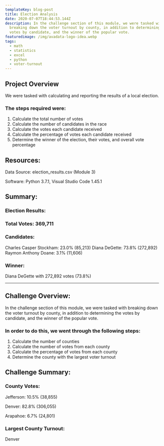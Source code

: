 ```yaml
---
templateKey: blog-post
title: Election Analysis
date: 2020-07-07T18:44:53.144Z
description: In the challenge section of this module, we were tasked with
  breaking down the voter turnout by county, in addition to determining the
  votes by candidate, and the winner of the popular vote.
featuredimage: /img/avadata-logo-idea.webp
tags:
  - math
  - statistics
  - excel
  - python
  - voter-turnout
---
```

## Project Overview

We were tasked with calculating and reporting the results of a local election.

### The steps required were:
1) Calculate the total number of votes
2) Calculate the number of candidates in the race
3) Calculate the votes each candidate received
4) Calculate the percentage of votes each candidate received
5) Determine the winner of the election, their votes, and overall vote percentage

## Resources:

Data Source: election_results.csv (Module 3)

Software: Python 3.7.1, Visual Studio Code 1.45.1

## Summary:

### Election Results:

### Total Votes: 369,711

### Candidates:
Charles Casper Stockham: 23.0% (85,213)
Diana DeGette: 73.8% (272,892)
Raymon Anthony Doane: 3.1% (11,606)

### Winner: 
Diana DeGette with 272,892 votes (73.8%)

---


## Challenge Overview:

In the challenge section of this module, we were tasked with breaking down the voter turnout by county, in addition to determining the votes by candidate, and the winner of the popular vote.

### In order to do this, we went through the following steps:
1) Calculate the number of counties
2) Calculate the number of votes from each county
3) Calculate the percentage of votes from each county
4) Determine the county with the largest voter turnout

## Challenge Summary:

### County Votes:
Jefferson: 10.5% (38,855)

Denver: 82.8% (306,055)

Arapahoe: 6.7% (24,801)

### Largest County Turnout: 
Denver
